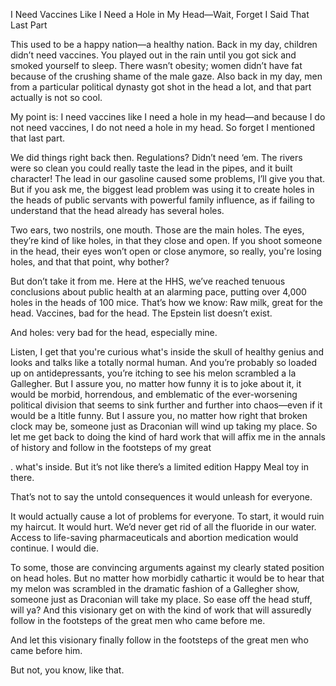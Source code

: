 I Need Vaccines Like I Need a Hole in My Head—Wait, Forget I Said That Last Part

This used to be a happy nation—a healthy nation. Back in my day, children didn’t need vaccines. You played out in the rain until you got sick and smoked yourself to sleep. There wasn’t obesity; women didn’t have fat because of the crushing shame of the male gaze. Also back in my day, men from a particular political dynasty got shot in the head a lot, and that part actually is not so cool.

My point is: I need vaccines like I need a hole in my head—and because I do not need vaccines, I do not need a hole in my head. So forget I mentioned that last part.

We did things right back then. Regulations? Didn’t need ‘em. The rivers were so clean you could really taste the lead in the pipes, and it built character! The lead in our gasoline caused some problems, I’ll give you that. But if you ask me, the biggest lead problem was using it to create holes in the heads of public servants with powerful family influence, as if failing to understand that the head already has several holes.

Two ears, two nostrils, one mouth. Those are the main holes. The eyes, they’re kind of like holes, in that they close and open. If you shoot someone in the head, their eyes won’t open or close anymore, so really, you're losing holes, and that that point, why bother?

But don’t take it from me. Here at the HHS, we’ve reached tenuous conclusions about public health at an alarming pace, putting over 4,000 holes in the heads of 100 mice. That’s how we know: Raw milk, great for the head. Vaccines, bad for the head. The Epstein list doesn’t exist. 

And holes: very bad for the head, especially mine.

Listen, I get that you're curious what's inside the skull of healthy genius and looks and talks like a totally normal human. And you’re probably so loaded up on antidepressants, you’re itching to see his melon scrambled a la Gallegher. But I assure you, no matter how funny it is to joke about it, it would be morbid, horrendous, and emblematic of the ever-worsening political division that seems to sink further and further into chaos—even if it would be a ltitle funny. But I assure you, no matter how right that broken clock may be,  someone just as Draconian will wind up taking my place. So let me get back to doing the kind of hard work that will affix me in the annals of history and follow in the footsteps of my great 

.  what's inside. But it’s not like there’s a limited edition Happy Meal toy in there. 



That’s not to say the untold consequences it would unleash for everyone. 

It would actually cause a lot of problems for everyone. To start, it would ruin my haircut. It would hurt. We’d never get rid of all the fluoride in our water. Access to life-saving pharmaceuticals and abortion medication would continue. I would die.

To some, those are convincing arguments against my clearly stated position on head holes. But no matter how morbidly cathartic it would be to hear that my melon was scrambled in the dramatic fashion of a Gallegher show, someone just as Draconian will take my place. So ease off the head stuff, will ya? And this visionary get on with the kind of work that will assuredly follow in the footsteps of the great men who came before me.

And let this visionary finally follow in the footsteps of the great men who came before him.  

But not, you know, like that.